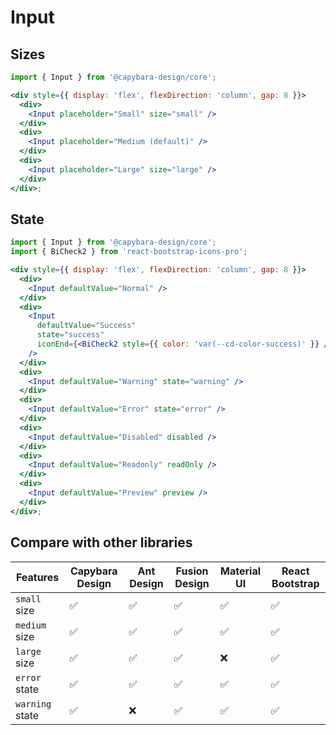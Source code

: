 # Input

## Sizes

```jsx
import { Input } from '@capybara-design/core';

<div style={{ display: 'flex', flexDirection: 'column', gap: 8 }}>
  <div>
    <Input placeholder="Small" size="small" />
  </div>
  <div>
    <Input placeholder="Medium (default)" />
  </div>
  <div>
    <Input placeholder="Large" size="large" />
  </div>
</div>;
```

## State

```jsx
import { Input } from '@capybara-design/core';
import { BiCheck2 } from 'react-bootstrap-icons-pro';

<div style={{ display: 'flex', flexDirection: 'column', gap: 8 }}>
  <div>
    <Input defaultValue="Normal" />
  </div>
  <div>
    <Input
      defaultValue="Success"
      state="success"
      iconEnd={<BiCheck2 style={{ color: 'var(--cd-color-success)' }} />}
    />
  </div>
  <div>
    <Input defaultValue="Warning" state="warning" />
  </div>
  <div>
    <Input defaultValue="Error" state="error" />
  </div>
  <div>
    <Input defaultValue="Disabled" disabled />
  </div>
  <div>
    <Input defaultValue="Readonly" readOnly />
  </div>
  <div>
    <Input defaultValue="Preview" preview />
  </div>
</div>;
```

## Compare with other libraries

| Features        | Capybara Design | Ant Design | Fusion Design | Material UI | React Bootstrap |
| --------------- | --------------- | ---------- | ------------- | ----------- | --------------- |
| `small` size    | ✅              | ✅         | ✅            | ✅          | ✅              |
| `medium` size   | ✅              | ✅         | ✅            | ✅          | ✅              |
| `large` size    | ✅              | ✅         | ✅            | ❌          | ✅              |
| `error` state   | ✅              | ✅         | ✅            | ✅          | ✅              |
| `warning` state | ✅              | ❌         | ✅            | ✅          | ✅              |
